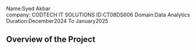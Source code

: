 Name:Syed Akbar<br>
company: CODTECH IT SOLUTIONS
ID:CT08DS606
Domain:Data Analytics
Duration:December2024 To January2025

## Overview of the Project 
